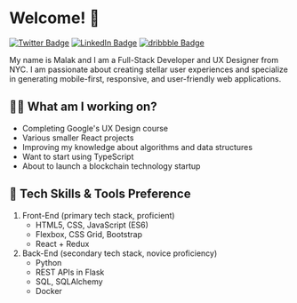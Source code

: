 # Welcome! 👋

[![Twitter Badge](https://img.shields.io/badge/-@malaktayeh-1ca0f1?style=flat-square&labelColor=1ca0f1&logo=twitter&logoColor=white&link=https://twitter.com/malaktayeh)](https://twitter.com/malaktayeh)
[![LinkedIn Badge](https://img.shields.io/badge/-@malaktayeh-1ca0f1?style=flat-square&labelColor=1ca0f1&logo=linkedIn&logoColor=white&link=https://www.linkedin.com/in/malaktayeh/)](https://www.linkedin.com/in/malaktayeh/)
[![dribbble Badge](https://img.shields.io/badge/-@malaktayeh-1ca0f1?style=flat-square&labelColor=1ca0f1&logo=dribbble&logoColor=white&link=https://dribbble.com/malaktayeh)](https://dribbble.com/malaktayeh)

My name is Malak and I am a Full-Stack Developer and UX Designer from NYC.
I am passionate about creating stellar user experiences and specialize in generating mobile-first, responsive, and user-friendly web applications.

## 👩‍💻 What am I working on?
- Completing Google's UX Design course
- Various smaller React projects
- Improving my knowledge about algorithms and data structures
- Want to start using TypeScript
- About to launch a blockchain technology startup

## 🔧 Tech Skills & Tools Preference
1. Front-End (primary tech stack, proficient)
    - HTML5, CSS, JavaScript (ES6)
    - Flexbox, CSS Grid, Bootstrap
    - React + Redux
2. Back-End (secondary tech stack, novice proficiency)
    - Python
    - REST APIs in Flask
    - SQL, SQLAlchemy
    - Docker

<!-- 📊 WakaTime Coding Activity -->
<!--START_SECTION:waka-->
<!--END_SECTION:waka-->
